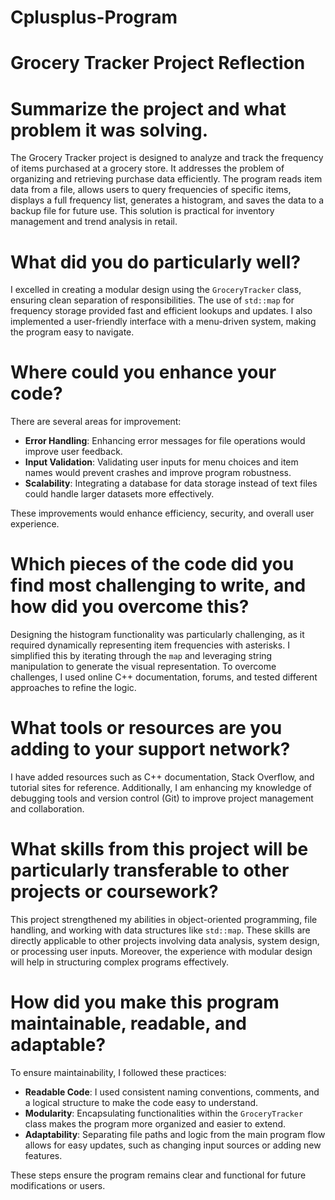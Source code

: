 # Cplusplus-Program
# Grocery Tracker Project Reflection

# Summarize the project and what problem it was solving.  
The Grocery Tracker project is designed to analyze and track the frequency of items purchased at a grocery store. It addresses the problem of organizing and retrieving purchase data efficiently. The program reads item data from a file, allows users to query frequencies of specific items, displays a full frequency list, generates a histogram, and saves the data to a backup file for future use. This solution is practical for inventory management and trend analysis in retail.

# What did you do particularly well?  
I excelled in creating a modular design using the `GroceryTracker` class, ensuring clean separation of responsibilities. The use of `std::map` for frequency storage provided fast and efficient lookups and updates. I also implemented a user-friendly interface with a menu-driven system, making the program easy to navigate.

# Where could you enhance your code?  
There are several areas for improvement:
- **Error Handling**: Enhancing error messages for file operations would improve user feedback.
- **Input Validation**: Validating user inputs for menu choices and item names would prevent crashes and improve program robustness.
- **Scalability**: Integrating a database for data storage instead of text files could handle larger datasets more effectively.  

These improvements would enhance efficiency, security, and overall user experience.

# Which pieces of the code did you find most challenging to write, and how did you overcome this?  
Designing the histogram functionality was particularly challenging, as it required dynamically representing item frequencies with asterisks. I simplified this by iterating through the `map` and leveraging string manipulation to generate the visual representation. To overcome challenges, I used online C++ documentation, forums, and tested different approaches to refine the logic.

# What tools or resources are you adding to your support network?  
I have added resources such as C++ documentation, Stack Overflow, and tutorial sites for reference. Additionally, I am enhancing my knowledge of debugging tools and version control (Git) to improve project management and collaboration.

# What skills from this project will be particularly transferable to other projects or coursework?  
This project strengthened my abilities in object-oriented programming, file handling, and working with data structures like `std::map`. These skills are directly applicable to other projects involving data analysis, system design, or processing user inputs. Moreover, the experience with modular design will help in structuring complex programs effectively.

# How did you make this program maintainable, readable, and adaptable?  
To ensure maintainability, I followed these practices:
- **Readable Code**: I used consistent naming conventions, comments, and a logical structure to make the code easy to understand.
- **Modularity**: Encapsulating functionalities within the `GroceryTracker` class makes the program more organized and easier to extend.
- **Adaptability**: Separating file paths and logic from the main program flow allows for easy updates, such as changing input sources or adding new features.

These steps ensure the program remains clear and functional for future modifications or users.
